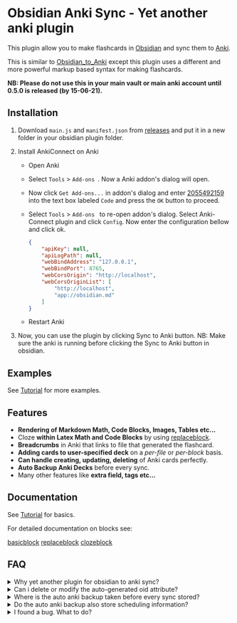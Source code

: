 # Obsidian Anki Sync - Yet another anki plugin

This plugin allow you to make flashcards in [Obsidian](https://obsidian.md/) and sync them to [Anki](https://apps.ankiweb.net/).

This is similar to [Obsidian_to_Anki](https://github.com/Pseudonium/Obsidian_to_Anki) except this plugin uses a different and more powerful markup based syntax for making flashcards.

**NB: Please do not use this in your main vault or main anki account until 0.5.0 is released  (by 15-06-21).**

## Installation

1. Download `main.js` and `manifest.json` from [releases](https://github.com/debanjandhar12/Obsidian-Anki-Sync/releases) and put it in a new folder in your obsidian plugin folder.

2. Install AnkiConnect on Anki

   - Open Anki

   - Select `Tools` > `Add-ons `. Now a Anki addon's dialog will open. 

   - Now click `Get Add-ons...` in addon's dialog and enter [2055492159](https://ankiweb.net/shared/info/2055492159) into the text box labeled `Code` and press the `OK` button to proceed.

   - Select `Tools` > `Add-ons ` to re-open addon's dialog. Select Anki-Connect plugin and click `Config`. Now enter the configuration bellow and click ok.

     ```json
     {
         "apiKey": null,
         "apiLogPath": null,
         "webBindAddress": "127.0.0.1",
         "webBindPort": 8765,
         "webCorsOrigin": "http://localhost",
         "webCorsOriginList": [
             "http://localhost",
             "app://obsidian.md"
         ]
     }
     ```

     

   - Restart Anki

3. Now, you can use the plugin by clicking Sync to Anki button. 
   NB: Make sure the anki is running before clicking the Sync to Anki button in obsidian.

## Examples

See [Tutorial](/docs/Tutorial.md) for more examples.

## Features

- **Rendering of Markdown Math, Code Blocks, Images, Tables etc...**
- Cloze **within Latex Math and Code Blocks** by using [replaceblock](/docs/replaceblock.md).
- **Breadcrumbs** in Anki that links to file that generated the flashcard.
- **Adding cards to user-specified deck** on a *per-file* or *per-block* basis.
- **Can handle creating, updating, deleting** of Anki cards perfectly.
- **Auto Backup Anki Decks** before every sync.
- Many other features like **extra field, tags etc...**

## Documentation

See [Tutorial](/docs/Tutorial.md) for basics.

For detailed documentation on blocks see: 

[basicblock](/docs/basicblock.md) [replaceblock](/docs/replaceblock.md) [clozeblock](/docs/clozeblock.md)

## FAQ
<details>
 <summary>Why yet another plugin for obsidian to anki sync?</summary>
The exsisting two plugins have a major limitation to implement my workflow: No clozes inside math and code blocks ☹ <br>
It was absolutely necessary for me which is why why I started this as a personal project.
</details>

<details>
 <summary>Can i delete or modify the auto-generated oid attribute?
 </summary>
<b>No!</b> Please dont do that. <br> We use that oid to track the cards in anki.
Deleting it will cause the plugin to delete the old card and create a new one in Anki. This means that the scheduling information for the card gets deleted if you remove or modify oid.
</details>

<details>
 <summary>Where is the auto anki backup taken before every sync stored?</summary>
In Windows 10, it is stored at:<br>
C:\Users\{WindowsUserName}\AppData\Roaming\Anki2\{AnkiProfileName}\backup
<br><br>
NB: It is stored in a per-deck basis with name ObsidianAnkiSync-Backup-${timestamp}_${deck}.apkg
</details>

<details>
 <summary>Do the auto anki backup also store scheduling information?</summary>
 Yes.
</details>
<details>
 <summary>I found a bug. What to do?</summary>
 Please create a issue <a href="https://github.com/debanjandhar12/Obsidian-Anki-Sync/issues">here</a>
</details>
